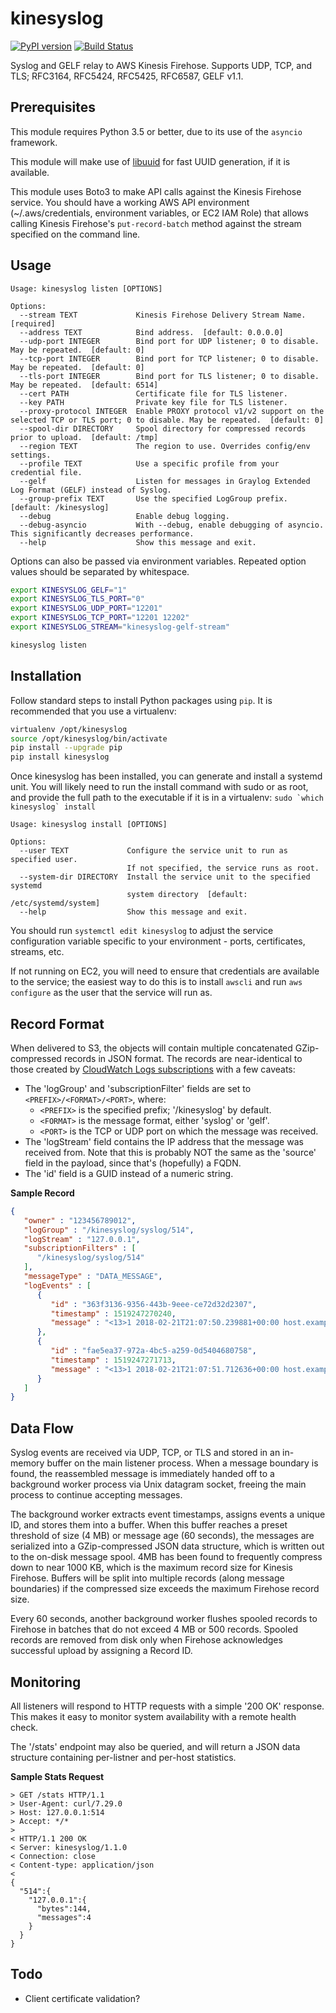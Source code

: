 kinesyslog
==========
[![PyPI version](https://badge.fury.io/py/kinesyslog.svg)](https://badge.fury.io/py/kinesyslog)
[![Build Status](https://travis-ci.org/brandond/kinesyslog.svg?branch=master)](https://travis-ci.org/brandond/kinesyslog)

Syslog and GELF relay to AWS Kinesis Firehose. Supports UDP, TCP, and TLS; RFC3164, RFC5424, RFC5425, RFC6587, GELF v1.1.

Prerequisites
-------------

This module requires Python 3.5 or better, due to its use of the ``asyncio`` framework.

This module will make use of [libuuid](https://pypi.org/project/libuuid/) for fast UUID generation, if it is available.

This module uses Boto3 to make API calls against the Kinesis Firehose service. You should have a working AWS API 
environment (~/.aws/credentials, environment variables, or EC2 IAM Role) that allows calling Kinesis Firehose's
``put-record-batch`` method against the stream specified on the command line.

Usage
-----

```
Usage: kinesyslog listen [OPTIONS]

Options:
  --stream TEXT             Kinesis Firehose Delivery Stream Name.  [required]
  --address TEXT            Bind address.  [default: 0.0.0.0]
  --udp-port INTEGER        Bind port for UDP listener; 0 to disable. May be repeated.  [default: 0]
  --tcp-port INTEGER        Bind port for TCP listener; 0 to disable. May be repeated.  [default: 0]
  --tls-port INTEGER        Bind port for TLS listener; 0 to disable. May be repeated.  [default: 6514]
  --cert PATH               Certificate file for TLS listener.
  --key PATH                Private key file for TLS listener.
  --proxy-protocol INTEGER  Enable PROXY protocol v1/v2 support on the selected TCP or TLS port; 0 to disable. May be repeated.  [default: 0]
  --spool-dir DIRECTORY     Spool directory for compressed records prior to upload.  [default: /tmp]
  --region TEXT             The region to use. Overrides config/env settings.
  --profile TEXT            Use a specific profile from your credential file.
  --gelf                    Listen for messages in Graylog Extended Log Format (GELF) instead of Syslog.
  --group-prefix TEXT       Use the specified LogGroup prefix.  [default: /kinesyslog]
  --debug                   Enable debug logging.
  --debug-asyncio           With --debug, enable debugging of asyncio. This significantly decreases performance.
  --help                    Show this message and exit.
```

Options can also be passed via environment variables. Repeated option values should be separated by whitespace.
```sh
export KINESYSLOG_GELF="1"
export KINESYSLOG_TLS_PORT="0"
export KINESYSLOG_UDP_PORT="12201"
export KINESYSLOG_TCP_PORT="12201 12202"
export KINESYSLOG_STREAM="kinesyslog-gelf-stream"

kinesyslog listen
```

Installation
------------

Follow standard steps to install Python packages using `pip`.  It is recommended that you use a virtualenv:

```sh
virtualenv /opt/kinesyslog
source /opt/kinesyslog/bin/activate
pip install --upgrade pip
pip install kinesyslog
```

Once kinesyslog has been installed, you can generate and install a systemd unit. You will likely need to run the install command with sudo or as root, and provide the full path to the executable if it is in a virtualenv: ```sudo `which kinesyslog` install```

```
Usage: kinesyslog install [OPTIONS]

Options:
  --user TEXT             Configure the service unit to run as specified user.
                          If not specified, the service runs as root.
  --system-dir DIRECTORY  Install the service unit to the specified systemd
                          system directory  [default: /etc/systemd/system]
  --help                  Show this message and exit.
```

You should run `systemctl edit kinesyslog` to adjust the service configuration variable specific to your environment - ports, certificates, streams, etc.

If not running on EC2, you will need to ensure that credentials are available to the service; the easiest way to do this is to install `awscli` and run `aws configure` as the user that the service will run as.

Record Format
-------------

When delivered to S3, the objects will contain multiple concatenated GZip-compressed records in JSON format. The records are near-identical to those created by [CloudWatch Logs subscriptions](https://docs.aws.amazon.com/AmazonCloudWatch/latest/logs/SubscriptionFilters.html#FirehoseExample) with a few caveats:
* The 'logGroup' and 'subscriptionFilter' fields are set to `<PREFIX>/<FORMAT>/<PORT>`, where:
  * `<PREFIX>` is the specified prefix; '/kinesyslog' by default.
  * `<FORMAT>` is the message format, either 'syslog' or 'gelf'.
  * `<PORT>` is the TCP or UDP port on which the message was received.
* The 'logStream' field contains the IP address that the message was received from. Note that this is probably NOT the same as the 'source' field in the payload, since that's (hopefully) a FQDN.
* The 'id' field is a GUID instead of a numeric string.


**Sample Record**
```json
{
   "owner" : "123456789012",
   "logGroup" : "/kinesyslog/syslog/514",
   "logStream" : "127.0.0.1",
   "subscriptionFilters" : [
      "/kinesyslog/syslog/514"
   ],
   "messageType" : "DATA_MESSAGE",
   "logEvents" : [
      {
         "id" : "363f3136-9356-443b-9eee-ce72d32d2307",
         "timestamp" : 1519247270240,
         "message" : "<13>1 2018-02-21T21:07:50.239881+00:00 host.example.com user 4326 - [timeQuality tzKnown=\"1\" isSynced=\"0\"] Hello, World!"
      },
      {
         "id" : "fae5ea37-972a-4bc5-a259-0d5404680758",
         "timestamp" : 1519247271713,
         "message" : "<13>1 2018-02-21T21:07:51.712636+00:00 host.example.com user 4327 - [timeQuality tzKnown=\"1\" isSynced=\"0\"] I, for one, welcome our new insect overlords"
      }
   ]
}
```

Data Flow
---------

Syslog events are received via UDP, TCP, or TLS and stored in an in-memory buffer on the main listener process.
When a message boundary is found, the reassembled message is immediately handed off to a background worker process
via Unix datagram socket, freeing the main process to continue accepting messages.

The background worker extracts event timestamps, assigns events a unique ID, and stores them into a buffer. When
this buffer reaches a preset threshold of size (4 MB) or message age (60 seconds), the messages are serialized into
a GZip-compressed JSON data structure, which is written out to the on-disk message spool. 4MB has been found to frequently
compress down to near 1000 KB, which is the maximum record size for Kinesis Firehose. Buffers will be split into multiple
records (along message boundaries) if the compressed size exceeds the maximum Firehose record size.

Every 60 seconds, another background worker flushes spooled records to Firehose in batches that do not exceed 4 MB or 500
records. Spooled records are removed from disk only when Firehose acknowledges successful upload by assigning a Record ID.


Monitoring
----------

All listeners will respond to HTTP requests with a simple '200 OK' response. This makes it easy to monitor system availability
with a remote health check.

The '/stats' endpoint may also be queried, and will return a JSON data structure containing per-listner and per-host statistics.

**Sample Stats Request**
```
> GET /stats HTTP/1.1
> User-Agent: curl/7.29.0
> Host: 127.0.0.1:514
> Accept: */*
>
< HTTP/1.1 200 OK
< Server: kinesyslog/1.1.0
< Connection: close
< Content-type: application/json
<
{
  "514":{
    "127.0.0.1":{
      "bytes":144,
      "messages":4
    }
  }
}
```

Todo
----

* Client certificate validation?
